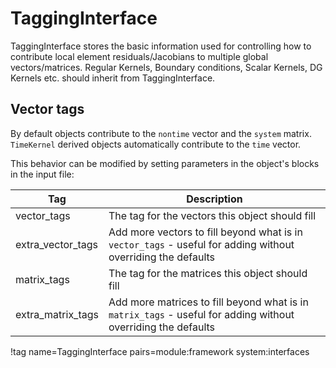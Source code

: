 # TaggingInterface

TaggingInterface stores the basic information used for controlling how to contribute local element
residuals/Jacobians to multiple global vectors/matrices. Regular Kernels, Boundary conditions, Scalar Kernels, DG Kernels etc. should inherit from TaggingInterface.

## Vector tags

By default objects contribute to the `nontime` vector and the `system` matrix.  `TimeKernel` derived objects automatically contribute to the `time` vector.

This behavior can be modified by setting parameters in the object's blocks in the input file:

| Tag           | Description |
|-              |            -|
| vector_tags    | The tag for the vectors this object should fill |
| extra_vector_tags | Add more vectors to fill beyond what is in `vector_tags` - useful for adding without overriding the defaults |
| matrix_tags    | The tag for the matrices this object should fill |
| extra_matrix_tags | Add more matrices to fill beyond what is in `matrix_tags` - useful for adding without overriding the defaults |

!tag name=TaggingInterface pairs=module:framework system:interfaces
